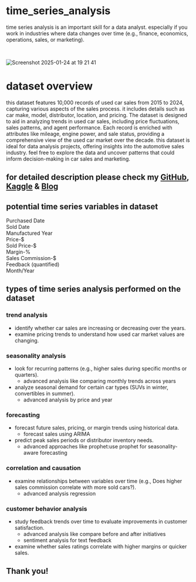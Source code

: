 # time_series_analysis
time series analysis is an important skill for a data analyst. especially if you work in industries where data changes over time (e.g., finance, economics, operations, sales, or marketing). <br>

<br>

![Screenshot 2025-01-24 at 19 21 41](https://github.com/user-attachments/assets/a0179093-f135-446b-9d52-687e06384dab)

# dataset overview
this dataset features 10,000 records of used car sales from 2015 to 2024, capturing various aspects of the sales process. it includes details such as car make, model, distributor, location, and pricing. The dataset is designed to aid in analyzing trends in used car sales, including price fluctuations, sales patterns, and agent performance. Each record is enriched with attributes like mileage, engine power, and sale status, providing a comprehensive view of the used car market over the decade. this dataset is ideal for data analysis projects, offering insights into the automotive sales industry. feel free to explore the data and uncover patterns that could inform decision-making in car sales and marketing. <br>

## for detailed description please check my **[GitHub](https://github.com/DataBells/create_dataset), [Kaggle](https://www.kaggle.com/datasets/sandeep1080/used-car-sales) & [Blog](https://medium.com/@sandeepsdfrance/how-to-generate-large-tailored-fake-datasets-using-chatgpt-e7609ae60eaf)** <br>

## potential time series variables in dataset <br>
Purchased Date <br>
Sold Date <br>
Manufactured Year <br>
Price-$  <br>
Sold Price-$  <br>
Margin-%  <br>
Sales Commission-$  <br>
Feedback (quantified)  <br>
Month/Year  <br>

## types of time series analysis performed on the dataset <br>
### trend analysis <br>
* identify whether car sales are increasing or decreasing over the years.<br>
* examine pricing trends to understand how used car market values are changing.<br>
### seasonality analysis <br>
* look for recurring patterns (e.g., higher sales during specific months or quarters). <br>
  * advanced analysis like comparing monthly trends across years <br>
* analyze seasonal demand for certain car types (SUVs in winter, convertibles in summer). <br>
  * advanced analysis by price and year <br>
### forecasting <br>
* forecast future sales, pricing, or margin trends using historical data. <br>
  * forecast sales using ARIMA <br>
* predict peak sales periods or distributor inventory needs. <br>
  * advanced approaches like prophet:use prophet for seasonality-aware forecasting <br>
### correlation and causation <br>
* examine relationships between variables over time (e.g., Does higher sales commission correlate with more sold cars?). <br>
  * advanced analysis regression <br>
### customer behavior analysis <br>
* study feedback trends over time to evaluate improvements in customer satisfaction. <br>
  * advanced analysis like compare before and after initiatives <br>
  * sentiment analysis for text feedback <br>
* examine whether sales ratings correlate with higher margins or quicker sales.<br>

## Thank you! 



